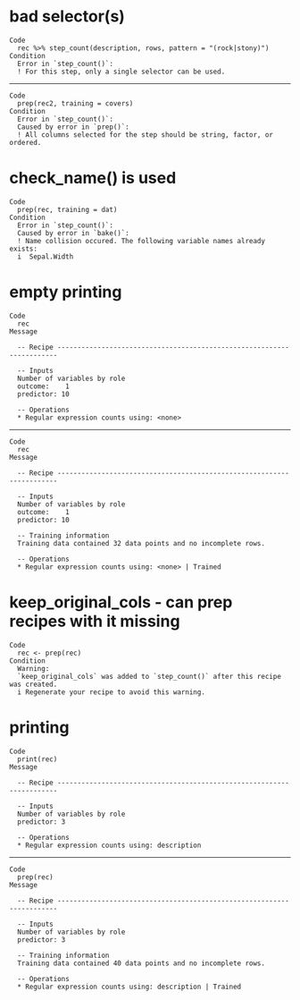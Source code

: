 # bad selector(s)

    Code
      rec %>% step_count(description, rows, pattern = "(rock|stony)")
    Condition
      Error in `step_count()`:
      ! For this step, only a single selector can be used.

---

    Code
      prep(rec2, training = covers)
    Condition
      Error in `step_count()`:
      Caused by error in `prep()`:
      ! All columns selected for the step should be string, factor, or ordered.

# check_name() is used

    Code
      prep(rec, training = dat)
    Condition
      Error in `step_count()`:
      Caused by error in `bake()`:
      ! Name collision occured. The following variable names already exists:
      i  Sepal.Width

# empty printing

    Code
      rec
    Message
      
      -- Recipe ----------------------------------------------------------------------
      
      -- Inputs 
      Number of variables by role
      outcome:    1
      predictor: 10
      
      -- Operations 
      * Regular expression counts using: <none>

---

    Code
      rec
    Message
      
      -- Recipe ----------------------------------------------------------------------
      
      -- Inputs 
      Number of variables by role
      outcome:    1
      predictor: 10
      
      -- Training information 
      Training data contained 32 data points and no incomplete rows.
      
      -- Operations 
      * Regular expression counts using: <none> | Trained

# keep_original_cols - can prep recipes with it missing

    Code
      rec <- prep(rec)
    Condition
      Warning:
      `keep_original_cols` was added to `step_count()` after this recipe was created.
      i Regenerate your recipe to avoid this warning.

# printing

    Code
      print(rec)
    Message
      
      -- Recipe ----------------------------------------------------------------------
      
      -- Inputs 
      Number of variables by role
      predictor: 3
      
      -- Operations 
      * Regular expression counts using: description

---

    Code
      prep(rec)
    Message
      
      -- Recipe ----------------------------------------------------------------------
      
      -- Inputs 
      Number of variables by role
      predictor: 3
      
      -- Training information 
      Training data contained 40 data points and no incomplete rows.
      
      -- Operations 
      * Regular expression counts using: description | Trained

